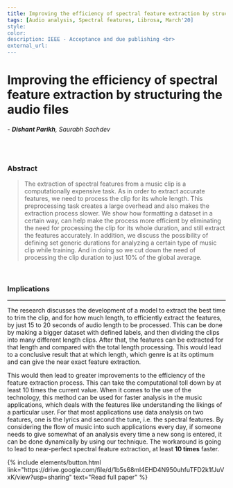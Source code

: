 ```yaml
---
title: Improving the efficiency of spectral feature extraction by structuring the audio files
tags: [Audio analysis, Spectral features, Librosa, March'20]
style: 
color: 
description: IEEE - Acceptance and due publishing <br>
external_url: 
---
```


# Improving the efficiency of spectral feature extraction by structuring the audio files

###### - _**Dishant Parikh**, Saurabh Sachdev_

<br>

### Abstract
>The extraction of spectral features from a music clip is a computationally expensive task. As in order to extract accurate features, we need to process the clip for its whole length. This preprocessing task creates a large overhead and also makes the extraction process slower. We show how formatting a dataset in a certain way, can help make the process more efficient by eliminating the need for processing the clip for its whole duration, and still extract the features accurately. In addition, we discuss the possibility of defining set generic durations for analyzing a certain type of music clip while training. And in doing so we cut down the need of processing the clip duration to just 10% of the
global average.

<br>

### Implications

---

The research discusses the  development of a model to extract the best time to trim the clip, and for how much length, to efficiently extract the features, by just 15 to 20 seconds of audio length to be processed. This can be done by making a bigger dataset with defined labels, and then dividing the clips into many different length clips. After that, the features can be extracted for that length and compared with the total length processing. This would lead to a conclusive result that at which length, which genre is at its optimum and can give the near exact feature extraction. 

This would then lead to greater improvements to the efficiency of the feature extraction process. This can take the computational toll down by at least 10 times the current value. When it comes to the use of the technology, this method can be used for faster analysis in the music applications, which deals with the features like understanding the likings of a particular user. For that most applications use data analysis on two features, one is the lyrics and second the tune, i.e. the spectral features. By considering the flow of music into such applications every day, if someone needs to give somewhat of an analysis every time a new song is entered, it can be done dynamically by using our technique. The workaround is going to lead to near-perfect spectral feature extraction, at least **10 times** faster.

<p class="text-center">
{% include elements/button.html link="https://drive.google.com/file/d/1b5s68ml4EHD4N950uhfuTFD2k1fJuVxK/view?usp=sharing" text="Read full paper" %}
</p>